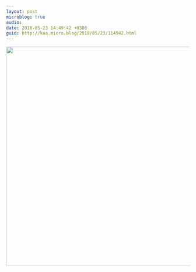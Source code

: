```yaml
---
layout: post
microblog: true
audio: 
date: 2018-05-23 14:49:42 +0300
guid: http://kaa.micro.blog/2018/05/23/114942.html
---
```



<img src="http://micro.kaa.bz/uploads/2018/a2a152d5cd.jpg" width="600" height="600" />
